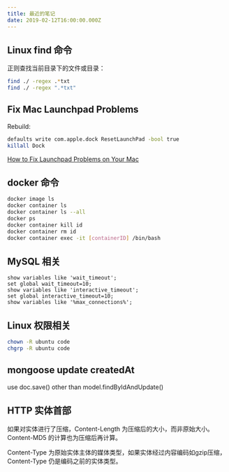 ```yaml
---
title: 最近的笔记
date: 2019-02-12T16:00:00.000Z
---
```


## Linux find 命令

正则查找当前目录下的文件或目录：

```bash
find ./ -regex .*txt
find ./ -regex ".*txt"
```

## Fix Mac Launchpad Problems

Rebuild:

```bash
defaults write com.apple.dock ResetLaunchPad -bool true
killall Dock
```

[How to Fix Launchpad Problems on Your Mac](https://www.lifewire.com/fix-launchpad-problems-in-os-x-2259966)

## docker 命令

```bash
docker image ls
docker container ls
docker container ls --all
docker ps
docker container kill id
docker container rm id
docker container exec -it [containerID] /bin/bash
```

## MySQL 相关

```
show variables like 'wait_timeout';
set global wait_timeout=10;
show variables like 'interactive_timeout';
set global interactive_timeout=10;
show variables like '%max_connections%';
```

## Linux 权限相关

```bash
chown -R ubuntu code
chgrp -R ubuntu code
```

## mongoose update createdAt

use doc.save() other than model.findByIdAndUpdate()

## HTTP 实体首部

如果对实体进行了压缩，Content-Length 为压缩后的大小，而非原始大小。Content-MD5 的计算也为压缩后再计算。

Content-Type 为原始实体主体的媒体类型，如果实体经过内容编码如gzip压缩，Content-Type 仍是编码之前的实体类型。